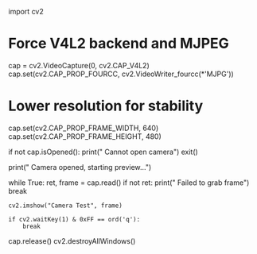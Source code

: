 import cv2

# Force V4L2 backend and MJPEG
cap = cv2.VideoCapture(0, cv2.CAP_V4L2)
cap.set(cv2.CAP_PROP_FOURCC, cv2.VideoWriter_fourcc(*'MJPG'))

# Lower resolution for stability
cap.set(cv2.CAP_PROP_FRAME_WIDTH, 640)
cap.set(cv2.CAP_PROP_FRAME_HEIGHT, 480)

if not cap.isOpened():
    print(" Cannot open camera")
    exit()

print(" Camera opened, starting preview...")

while True:
    ret, frame = cap.read()
    if not ret:
        print(" Failed to grab frame")
        break

    cv2.imshow("Camera Test", frame)

    if cv2.waitKey(1) & 0xFF == ord('q'):
        break

cap.release()
cv2.destroyAllWindows()
